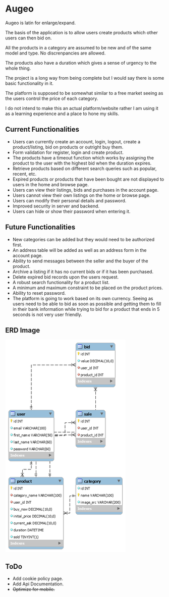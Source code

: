 # Augeo
Augeo is latin for enlarge/expand.

The basis of the application is to allow users create products which other users can then bid on.

All the products in a category are assumed to be new and of the same model and type. No discrenpancies are allowed.

The products also have a duration which gives a sense of urgency to the whole thing.

The project is a long way from being complete but I would say there is some basic functionality in it.

The platform is supposed to be somewhat similar to a free market seeing as the users control the price of each category.

I do not intend to make this an actual platform/website rather I am using it as a learning experience and a place to hone my skills.

## Current Functionalities
- Users can currently create an account, login, logout, create a product/listing, bid on products or outright buy them.
- Form validation for register, login and create product.
- The products have a timeout function which works by assigning the product to the user with the highest bid when the duration expires.
- Retrieve products based on different search queries such as popular, recent, etc. 
- Expired products or products that have been bought are not displayed to users in the home and browse page.
- Users can view their listings, bids and purchases in the account page.
- Users cannot view their own listings on the home or browse page.
- Users can modify their personal details and password.
- Improved security in server and backend.
- Users can hide or show their password when entering it.

## Future Functionalities
- New categories can be added but they would need to be authorized first.
- An address table will be added as well as an address form in the account page.
- Ability to send messages between the seller and the buyer of the product.
- Archive a listing if it has no current bids or if it has been purchased.
- Delete expired bid records upon the users request.
- A robust search functionality for a product list.
- A minimum and maximum constraint to be placed on the product prices.
- Ability to reset password.
- The platform is going to work based on its own currency. Seeing as users need to be able to bid as soon as possible and getting them to fill in their bank information while trying to bid for a product that ends in 5 seconds is not very user friendly.

## ERD Image
![ERD Image](https://github.com/TonyADI/Augeo/blob/main/src/backend/ERD%20Image.png?raw=true)

## ToDo
- Add cookie policy page.
- Add Api Documentation.
- <s>Optimize for mobile.</s>
